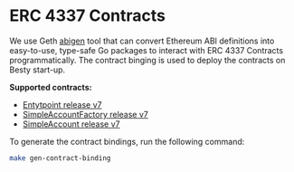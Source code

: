 # ERC 4337 Contracts

We use Geth [abigen](https://geth.ethereum.org/docs/developers/dapp-developer/native-bindings) tool that can convert Ethereum ABI definitions into easy-to-use, type-safe Go packages to interact with ERC 4337 Contracts programmatically. The contract binging is used to deploy the contracts on Besty start-up.

**Supported contracts:**
- [Entytpoint release v7](https://github.com/eth-infinitism/account-abstraction/blob/releases/v0.7/contracts/core/EntryPoint.sol)
- [SimpleAccountFactory release v7](https://github.com/eth-infinitism/account-abstraction/blob/releases/v0.7/contracts/samples/SimpleAccountFactory.sol)
- [SimpleAccount release v7](https://github.com/eth-infinitism/account-abstraction/blob/releases/v0.7/contracts/samples/SimpleAccount.sol)

To generate the contract bindings, run the following command:
```bash
make gen-contract-binding
```